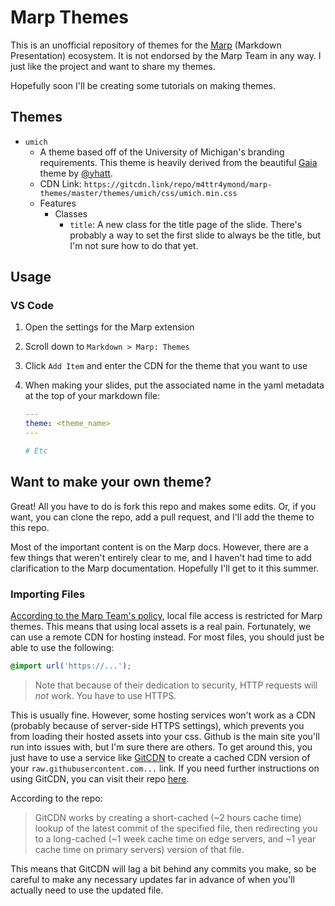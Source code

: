 # Marp Themes

This is an unofficial repository of themes for the [Marp](https://marp.app/) (Markdown Presentation) ecosystem. It is not endorsed by the Marp Team in any way. I just like the project and want to share my themes.

Hopefully soon I'll be creating some tutorials on making themes.

## Themes
- `umich`
    - A theme based off of the University of Michigan's branding requirements. This theme is heavily derived from the beautiful [Gaia](https://github.com/marp-team/marp-core/tree/main/themes) theme by [@yhatt](https://github.com/yhatt).
    - CDN Link: `https://gitcdn.link/repo/m4ttr4ymond/marp-themes/master/themes/umich/css/umich.min.css`
    - Features
      - Classes
        - `title`: A new class for the title page of the slide. There's probably a way to set the first slide to always be the title, but I'm not sure how to do that yet.

## Usage

### VS Code

1. Open the settings for the Marp extension

2. Scroll down to `Markdown > Marp: Themes`

3. Click `Add Item` and enter the CDN for the theme that you want to use

4. When making your slides, put the associated name in the yaml metadata at the top of your markdown file:

   ```yaml
   ---
   theme: <theme_name>
   ---
   
   # Etc
   ```

   

## Want to make your own theme?

Great! All you have to do is fork this repo and makes some edits. Or, if you want, you can clone the repo, add a pull request, and I'll add the theme to this repo.

Most of the important content is on the Marp docs. However, there are a few things that weren't entirely clear to me, and I haven't had time to add clarification to the Marp documentation. Hopefully I'll get to it this summer.

### Importing Files

[According to the Marp Team's policy](https://github.com/marp-team/marp/discussions/86#discussion-3308324), local file access is restricted for Marp themes. This means that using local assets is a real pain. Fortunately, we can use a remote CDN for hosting instead. For most files, you should just be able to use the following:

```css
@import url('https://...');
```

> Note that because of their dedication to security, HTTP requests will *not* work. You have to use HTTPS.

This is usually fine. However, some hosting services won't work as a CDN (probably because of server-side HTTPS settings), which prevents you from loading their hosted assets into your css. Github is the main site you'll run into issues with, but I'm sure there are others. To get around this, you just have to use a service like [GitCDN](https://gitcdn.link/) to create a cached CDN version of your `raw.githubusercontent.com...` link. If you need further instructions on using GitCDN, you can visit their repo [here](https://github.com/schme16/gitcdn.xyz).

According to the repo:

> GitCDN works by creating a short-cached (~2 hours cache time) lookup of the latest commit of the specified file, then redirecting you to a long-cached (~1 week cache time on edge servers, and ~1 year cache time on primary servers) version of that file.

This means that GitCDN will lag a bit behind any commits you make, so be careful to make any necessary updates far in advance of when you'll actually need to use the updated file.